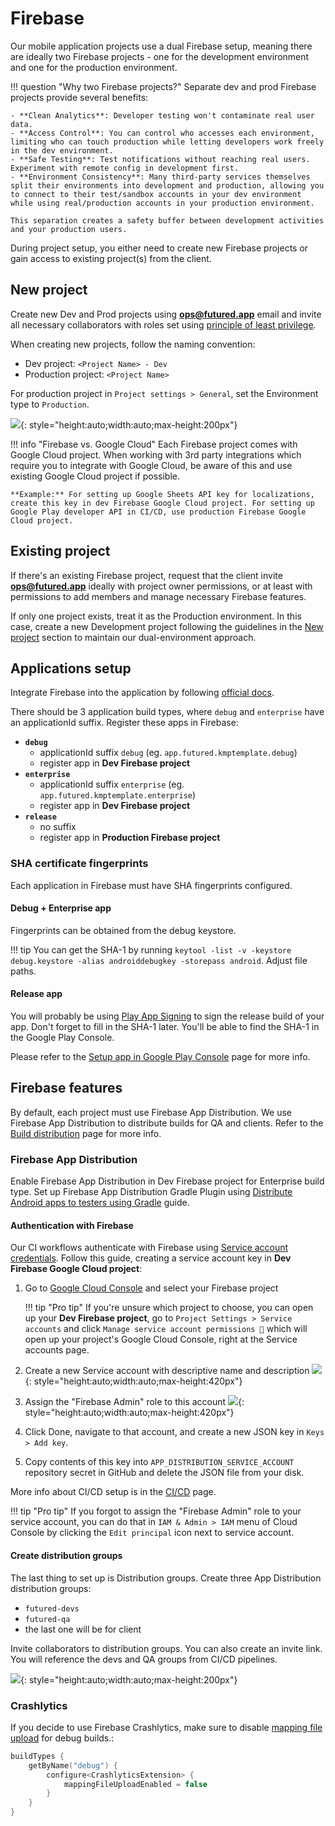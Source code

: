 # Firebase

Our mobile application projects use a dual Firebase setup, meaning there are ideally two Firebase projects - one for the development environment and one for the production environment.

!!! question "Why two Firebase projects?"
    Separate dev and prod Firebase projects provide several benefits:

    - **Clean Analytics**: Developer testing won't contaminate real user data.
    - **Access Control**: You can control who accesses each environment, limiting who can touch production while letting developers work freely in the dev environment.
    - **Safe Testing**: Test notifications without reaching real users. Experiment with remote config in development first.
    - **Environment Consistency**: Many third-party services themselves split their environments into development and production, allowing you to connect to their test/sandbox accounts in your dev environment while using real/production accounts in your production environment.

    This separation creates a safety buffer between development activities and your production users.

During project setup, you either need to create new Firebase projects or gain access to existing project(s) from the client.

## New project

Create new Dev and Prod projects using **ops@futured.app** email and invite all necessary collaborators with roles set using [principle of least privilege](https://www.cloudflare.com/en-gb/learning/access-management/principle-of-least-privilege/).

When creating new projects, follow the naming convention:

- Dev project: `<Project Name> - Dev`
- Production project: `<Project Name>`

For production project in `Project settings > General`, set the Environment type to `Production`.

![](../Resources/firebase/firebase_production_project.png){: style="height:auto;width:auto;max-height:200px"}

!!! info "Firebase vs. Google Cloud"
    Each Firebase project comes with Google Cloud project. When working with 3rd party integrations which require you to integrate with Google Cloud, be aware of this and use existing Google Cloud project if possible.

    **Example:** For setting up Google Sheets API key for localizations, create this key in dev Firebase Google Cloud project. For setting up Google Play developer API in CI/CD, use production Firebase Google Cloud project.

## Existing project

If there's an existing Firebase project, request that the client invite **ops@futured.app** ideally with project owner permissions, or at least with permissions to add members and manage necessary Firebase features.

If only one project exists, treat it as the Production environment. In this case, create a new Development project following the guidelines in the [New project](#new-project) section to maintain our dual-environment approach.

## Applications setup

Integrate Firebase into the application by following [official docs](https://firebase.google.com/docs/android/setup).

There should be 3 application build types, where `debug` and `enterprise` have an applicationId suffix.
Register these apps in Firebase:

- **`debug`**
    - applicationId suffix `debug` (eg. `app.futured.kmptemplate.debug`)
    - register app in **Dev Firebase project**
- **`enterprise`**
    - applicationId suffix `enterprise` (eg. `app.futured.kmptemplate.enterprise`)
    - register app in **Dev Firebase project**
- **`release`**
    - no suffix
    - register app in **Production Firebase project**

### SHA certificate fingerprints

Each application in Firebase must have SHA fingerprints configured.

#### Debug + Enterprise app

Fingerprints can be obtained from the debug keystore.

!!! tip
    You can get the SHA-1 by running `keytool -list -v -keystore debug.keystore -alias androiddebugkey -storepass android`. Adjust file paths.

#### Release app

You will probably be using [Play App Signing](https://support.google.com/googleplay/android-developer/answer/9842756?hl=en) to sign the release build of your app. Don't forget to fill in the SHA-1 later. You'll be able to find the SHA-1 in the Google Play Console.

Please refer to the [Setup app in Google Play Console](../release/10_google_play_app.md#app-signing-key) page for more info.

## Firebase features

By default, each project must use Firebase App Distribution. We use Firebase App Distribution to distribute builds for QA and clients. Refer to the [Build distribution](../development/20_build_distrubution.md) page for more info.

### Firebase App Distribution

Enable Firebase App Distribution in Dev Firebase project for Enterprise build type. Set up Firebase App Distribution Gradle Plugin using [Distribute Android apps to testers using Gradle](https://firebase.google.com/docs/app-distribution/android/distribute-gradle?apptype=apk) guide.

#### Authentication with Firebase

Our CI workflows authenticate with Firebase using [Service account credentials](https://firebase.google.com/docs/app-distribution/android/distribute-gradle?apptype=apk#service-acc-gradle). Follow this guide, creating a service account key in **Dev Firebase Google Cloud project**:

1. Go to [Google Cloud Console](https://console.cloud.google.com/) and select your Firebase project
   
    !!! tip "Pro tip"
        If you're unsure which project to choose, you can open up your **Dev Firebase project**, go to `Project Settings > Service accounts` and click `Manage service account permissions 🔗` which will open up your project's Google Cloud Console, right at the Service accounts page.

2. Create a new Service account with descriptive name and description
   ![](../Resources/firebase/firebase_service_acc_title.png){: style="height:auto;width:auto;max-height:420px"}

3. Assign the "Firebase Admin" role to this account
   ![](../Resources/firebase/firebase_service_acc_roles.png){: style="height:auto;width:auto;max-height:420px"}

4. Click Done, navigate to that account, and create a new JSON key in `Keys > Add key`.
5. Copy contents of this key into `APP_DISTRIBUTION_SERVICE_ACCOUNT` repository secret in GitHub and delete the JSON file from your disk.

More info about CI/CD setup is in the [CI/CD](./40_ci_cd.md) page.

!!! tip "Pro tip"
    If you forgot to assign the "Firebase Admin" role to your service account, you can do that in `IAM & Admin > IAM` menu of Cloud Console by clicking the `Edit principal` icon next to service account.

#### Create distribution groups

The last thing to set up is Distribution groups. Create three App Distribution distribution groups:

- `futured-devs`
- `futured-qa`
- the last one will be for client

Invite collaborators to distribution groups. You can also create an invite link. You will reference the devs and QA groups from CI/CD pipelines.

![](../Resources/firebase/firebase_app_distro_groups.png){: style="height:auto;width:auto;max-height:200px"}

### Crashlytics

If you decide to use Firebase Crashlytics, make sure to disable [mapping file upload](https://firebase.google.com/docs/crashlytics/get-deobfuscated-reports?platform=android#keep-obfuscated-build-variants) for debug builds.:
```kotlin
buildTypes {
    getByName("debug") {
        configure<CrashlyticsExtension> {
            mappingFileUploadEnabled = false
        }
    }
}
```
